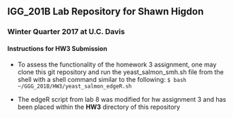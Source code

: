 ## IGG_201B Lab Repository for Shawn Higdon
### Winter Quarter 2017 at U.C. Davis

 

#### Instructions for HW3 Submission

* To assess the functionality of the homework 3 assignment, one may clone this git repository and run the yeast_salmon_smh.sh
file from the shell with a shell command similar to the following: `$ bash ~/GGG_201B/HW3/yeast_salmon_edgeR.sh`

* The edgeR script from lab 8 was modified for hw assignment 3 and has been placed within the **HW3** directory of this repository


